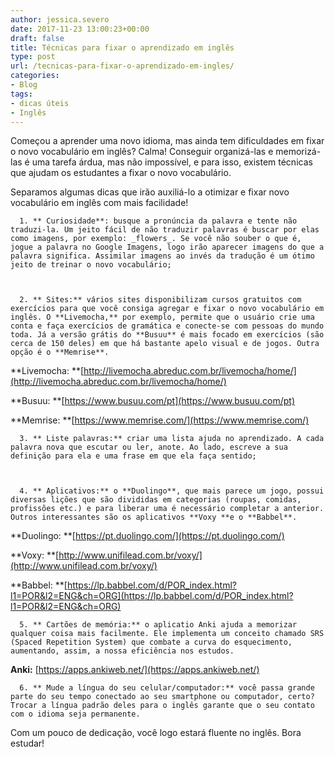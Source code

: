```yaml
---
author: jessica.severo
date: 2017-11-23 13:00:23+00:00
draft: false
title: Técnicas para fixar o aprendizado em inglês
type: post
url: /tecnicas-para-fixar-o-aprendizado-em-ingles/
categories:
- Blog
tags:
- dicas úteis
- Inglês
---
```


Começou a aprender uma novo idioma, mas ainda tem dificuldades em fixar o novo vocabulário em inglês? Calma! Conseguir organizá-las e memorizá-las é uma tarefa árdua, mas não impossível, e para isso, existem técnicas que ajudam os estudantes a fixar o novo vocabulário.

Separamos algumas dicas que irão auxiliá-lo a otimizar e fixar novo vocabulário em inglês com mais facilidade!



 	  1. ** Curiosidade**: busque a pronúncia da palavra e tente não traduzi-la. Um jeito fácil de não traduzir palavras é buscar por elas como imagens, por exemplo: _flowers_. Se você não souber o que é, jogue a palavra no Google Imagens, logo irão aparecer imagens do que a palavra significa. Assimilar imagens ao invés da tradução é um ótimo jeito de treinar o novo vocabulário;



 	  2. ** Sites:** vários sites disponibilizam cursos gratuitos com exercícios para que você consiga agregar e fixar o novo vocabulário em inglês. O **Livemocha,** por exemplo, permite que o usuário crie uma conta e faça exercícios de gramática e conecte-se com pessoas do mundo toda. Já a versão grátis do **Busuu** é mais focado em exercícios (são cerca de 150 deles) em que há bastante apelo visual e de jogos. Outra opção é o **Memrise**.

**Livemocha: **[http://livemocha.abreduc.com.br/livemocha/home/](http://livemocha.abreduc.com.br/livemocha/home/)

**Busuu: **[https://www.busuu.com/pt](https://www.busuu.com/pt)

**Memrise: **[https://www.memrise.com/](https://www.memrise.com/)





 	  3. ** Liste palavras:** criar uma lista ajuda no aprendizado. A cada palavra nova que escutar ou ler, anote. Ao lado, escreve a sua definição para ela e uma frase em que ela faça sentido;



 	  4. ** Aplicativos:** o **Duolingo**, que mais parece um jogo, possui diversas lições que são divididas em categorias (roupas, comidas, profissões etc.) e para liberar uma é necessário completar a anterior. Outros interessantes são os aplicativos **Voxy **e o **Babbel**.

**Duolingo: **[https://pt.duolingo.com/](https://pt.duolingo.com/)

**Voxy: **[http://www.unifilead.com.br/voxy/](http://www.unifilead.com.br/voxy/)

**Babbel: **[https://lp.babbel.com/d/POR_index.html?l1=POR&l2=ENG&ch=ORG](https://lp.babbel.com/d/POR_index.html?l1=POR&l2=ENG&ch=ORG)





 	  5. ** Cartões de memória:** o aplicatio Anki ajuda a memorizar qualquer coisa mais facilmente. Ele implementa um conceito chamado SRS (Spaced Repetition System) que combate a curva do esquecimento, aumentando, assim, a nossa eficiência nos estudos.

**Anki:** [https://apps.ankiweb.net/](https://apps.ankiweb.net/)





 	  6. ** Mude a língua do seu celular/computador:** você passa grande parte do seu tempo conectado ao seu smartphone ou computador, certo? Trocar a língua padrão deles para o inglês garante que o seu contato com o idioma seja permanente.

Com um pouco de dedicação, você logo estará fluente no inglês. Bora estudar!
